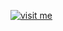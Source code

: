 [![visit me](https://hotio.dev/img/visit-me.png "Visit https://hotio.dev/containers/plexarr or click me!")](https://hotio.dev/containers/plexarr)
